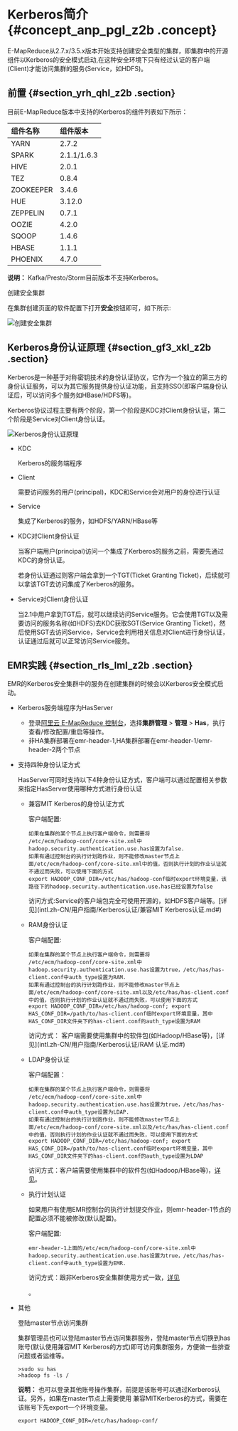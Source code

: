 # Kerberos简介 {#concept_anp_pgl_z2b .concept}

E-MapReduce从2.7.x/3.5.x版本开始支持创建安全类型的集群，即集群中的开源组件以Kerberos的安全模式启动,在这种安全环境下只有经过认证的客户端\(Client\)才能访问集群的服务\(Service，如HDFS\)。

## 前置 {#section_yrh_qhl_z2b .section}

目前E-MapReduce版本中支持的Kerberos的组件列表如下所示：

|组件名称|组件版本|
|:---|:---|
|YARN|2.7.2|
|SPARK|2.1.1/1.6.3|
|HIVE|2.0.1|
|TEZ|0.8.4|
|ZOOKEEPER|3.4.6|
|HUE|3.12.0|
|ZEPPELIN|0.7.1|
|OOZIE|4.2.0|
|SQOOP|1.4.6|
|HBASE|1.1.1|
|PHOENIX|4.7.0|

**说明：** Kafka/Presto/Storm目前版本不支持Kerberos。

创建安全集群

在集群创建页面的软件配置下打开**安全**按钮即可，如下所示:

![创建安全集群](http://static-aliyun-doc.oss-cn-hangzhou.aliyuncs.com/assets/img/20194/155255222230950_zh-CN.png)

## Kerberos身份认证原理 {#section_gf3_xkl_z2b .section}

Kerberos是一种基于对称密钥技术的身份认证协议，它作为一个独立的第三方的身份认证服务，可以为其它服务提供身份认证功能，且支持SSO\(即客户端身份认证后，可以访问多个服务如HBase/HDFS等\)。

Kerberos协议过程主要有两个阶段，第一个阶段是KDC对Client身份认证，第二个阶段是Service对Client身份认证。

![Kerberos身份认证原理](http://static-aliyun-doc.oss-cn-hangzhou.aliyuncs.com/assets/img/17934/155255222211118_zh-CN.png)

-   KDC

    Kerberos的服务端程序

-   Client

    需要访问服务的用户\(principal\)，KDC和Service会对用户的身份进行认证

-   Service

    集成了Kerberos的服务，如HDFS/YARN/HBase等


-   KDC对Client身份认证

    当客户端用户\(principal\)访问一个集成了Kerberos的服务之前，需要先通过KDC的身份认证。

    若身份认证通过则客户端会拿到一个TGT\(Ticket Granting Ticket\)，后续就可以拿该TGT去访问集成了Kerberos的服务。

-   Service对Client身份认证

    当2.1中用户拿到TGT后，就可以继续访问Service服务。它会使用TGT以及需要访问的服务名称\(如HDFS\)去KDC获取SGT\(Service Granting Ticket\)，然后使用SGT去访问Service，Service会利用相关信息对Client进行身份认证，认证通过后就可以正常访问Service服务。


## EMR实践 {#section_rls_lml_z2b .section}

EMR的Kerberos安全集群中的服务在创建集群的时候会以Kerberos安全模式启动。

-   Kerberos服务端程序为HasServer
    -   登录[阿里云 E-MapReduce 控制台](https://emr.console.aliyun.com/)，选择**集群管理** \> **管理** \> **Has**，执行查看/修改配置/重启等操作。
    -   非HA集群部署在emr-header-1,HA集群部署在emr-header-1/emr-header-2两个节点
-   支持四种身份认证方式

    HasServer可同时支持以下4种身份认证方式，客户端可以通过配置相关参数来指定HasServer使用哪种方式进行身份认证

    -   兼容MIT Kerberos的身份认证方式

        客户端配置:

        ```
        如果在集群的某个节点上执行客户端命令，则需要将
        /etc/ecm/hadoop-conf/core-site.xml中hadoop.security.authentication.use.has设置为false.
        如果有通过控制台的执行计划跑作业，则不能修改master节点上面/etc/ecm/hadoop-conf/core-site.xml中的值，否则执行计划的作业认证就不通过而失败，可以使用下面的方式
        export HADOOP_CONF_DIR=/etc/has/hadoop-conf临时export环境变量，该路径下的hadoop.security.authentication.use.has已经设置为false
        ```

        访问方式:Service的客户端包完全可使用开源的，如HDFS客户端等。[详见](intl.zh-CN/用户指南/Kerberos认证/兼容MIT Kerberos认证.md#)

    -   RAM身份认证

        客户端配置:

        ```
        如果在集群的某个节点上执行客户端命令，则需要将
        /etc/ecm/hadoop-conf/core-site.xml中hadoop.security.authentication.use.has设置为true，/etc/has/has-client.conf中auth_type设置为RAM.
        如果有通过控制台的执行计划跑作业，则不能修改master节点上面/etc/ecm/hadoop-conf/core-site.xml以及/etc/has/has-client.conf中的值，否则执行计划的作业认证就不通过而失败，可以使用下面的方式
        export HADOOP_CONF_DIR=/etc/has/hadoop-conf; export HAS_CONF_DIR=/path/to/has-client.conf临时export环境变量，其中HAS_CONF_DIR文件夹下的has-client.conf的auth_type设置为RAM
        ```

        访问方式： 客户端需要使用集群中的软件包\(如Hadoop/HBase等\)，[详见](intl.zh-CN/用户指南/Kerberos认证/RAM 认证.md#)

    -   LDAP身份认证

        客户端配置：

        ```
        如果在集群的某个节点上执行客户端命令，则需要将
        /etc/ecm/hadoop-conf/core-site.xml中hadoop.security.authentication.use.has设置为true，/etc/has/has-client.conf中auth_type设置为LDAP.
        如果有通过控制台的执行计划跑作业，则不能修改master节点上面/etc/ecm/hadoop-conf/core-site.xml以及/etc/has/has-client.conf中的值，否则执行计划的作业认证就不通过而失败，可以使用下面的方式
        export HADOOP_CONF_DIR=/etc/has/hadoop-conf; export HAS_CONF_DIR=/path/to/has-client.conf临时export环境变量，其中HAS_CONF_DIR文件夹下的has-client.conf的auth_type设置为LDAP
        ```

        访问方式：客户端需要使用集群中的软件包\(如Hadoop/HBase等\)，[详见](intl.zh-CN/用户指南/Kerberos认证/LDAP认证.md#)。

    -   执行计划认证

        如果用户有使用EMR控制台的执行计划提交作业，则emr-header-1节点的配置必须不能被修改\(默认配置\)。

        客户端配置:

        ```
        emr-header-1上面的/etc/ecm/hadoop-conf/core-site.xml中hadoop.security.authentication.use.has设置为true，/etc/has/has-client.conf中auth_type设置为EMR.
        ```

        访问方式：跟非Kerberos安全集群使用方式一致，[详见](intl.zh-CN/用户指南/Kerberos认证/执行计划认证.md#)

        。

-   其他

    登陆master节点访问集群

    集群管理员也可以登陆master节点访问集群服务，登陆master节点切换到has账号\(默认使用兼容MIT Kerberos的方式\)即可访问集群服务，方便做一些排查问题或者运维等。

    ```
    >sudo su has
    >hadoop fs -ls /
    ```

    **说明：** 也可以登录其他账号操作集群，前提是该账号可以通过Kerberos认证。另外，如果在master节点上需要使用 兼容MITKerberos的方式，需要在该账号下先export一个环境变量。

    `export HADOOP_CONF_DIR=/etc/has/hadoop-conf/`


